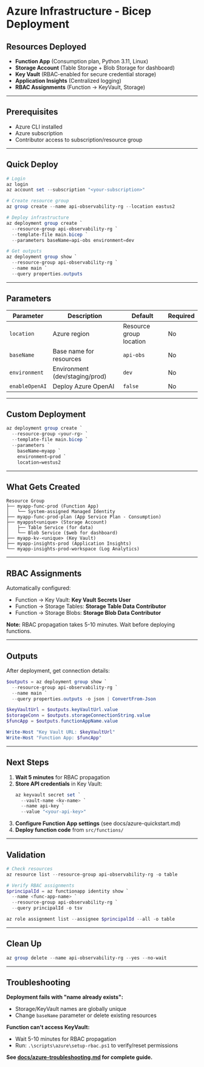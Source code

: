 # Azure Infrastructure - Bicep Deployment

## Resources Deployed

- **Function App** (Consumption plan, Python 3.11, Linux)
- **Storage Account** (Table Storage + Blob Storage for dashboard)
- **Key Vault** (RBAC-enabled for secure credential storage)
- **Application Insights** (Centralized logging)
- **RBAC Assignments** (Function → KeyVault, Storage)

---

## Prerequisites

- Azure CLI installed
- Azure subscription
- Contributor access to subscription/resource group

---

## Quick Deploy

```powershell
# Login
az login
az account set --subscription "<your-subscription>"

# Create resource group
az group create --name api-observability-rg --location eastus2

# Deploy infrastructure
az deployment group create `
  --resource-group api-observability-rg `
  --template-file main.bicep `
  --parameters baseName=api-obs environment=dev

# Get outputs
az deployment group show `
  --resource-group api-observability-rg `
  --name main `
  --query properties.outputs
```

---

## Parameters

| Parameter | Description | Default | Required |
|-----------|-------------|---------|----------|
| `location` | Azure region | Resource group location | No |
| `baseName` | Base name for resources | `api-obs` | No |
| `environment` | Environment (dev/staging/prod) | `dev` | No |
| `enableOpenAI` | Deploy Azure OpenAI | `false` | No |

---

## Custom Deployment

```powershell
az deployment group create `
  --resource-group <your-rg> `
  --template-file main.bicep `
  --parameters `
    baseName=myapp `
    environment=prod `
    location=westus2
```

---

## What Gets Created

```
Resource Group
├── myapp-func-prod (Function App)
│   └── System-assigned Managed Identity
├── myapp-func-prod-plan (App Service Plan - Consumption)
├── myappst<unique> (Storage Account)
│   ├── Table Service (for data)
│   └── Blob Service ($web for dashboard)
├── myapp-kv-<unique> (Key Vault)
├── myapp-insights-prod (Application Insights)
└── myapp-insights-prod-workspace (Log Analytics)
```

---

## RBAC Assignments

Automatically configured:
- Function → Key Vault: **Key Vault Secrets User**
- Function → Storage Tables: **Storage Table Data Contributor**
- Function → Storage Blobs: **Storage Blob Data Contributor**

**Note:** RBAC propagation takes 5-10 minutes. Wait before deploying functions.

---

## Outputs

After deployment, get connection details:

```powershell
$outputs = az deployment group show `
  --resource-group api-observability-rg `
  --name main `
  --query properties.outputs -o json | ConvertFrom-Json

$keyVaultUrl = $outputs.keyVaultUrl.value
$storageConn = $outputs.storageConnectionString.value
$funcApp = $outputs.functionAppName.value

Write-Host "Key Vault URL: $keyVaultUrl"
Write-Host "Function App: $funcApp"
```

---

## Next Steps

1. **Wait 5 minutes** for RBAC propagation
2. **Store API credentials** in Key Vault:
   ```powershell
   az keyvault secret set `
     --vault-name <kv-name> `
     --name api-key `
     --value "<your-api-key>"
   ```
3. **Configure Function App settings** (see docs/azure-quickstart.md)
4. **Deploy function code** from `src/functions/`

---

## Validation

```powershell
# Check resources
az resource list --resource-group api-observability-rg -o table

# Verify RBAC assignments
$principalId = az functionapp identity show `
  --name <func-app-name> `
  --resource-group api-observability-rg `
  --query principalId -o tsv

az role assignment list --assignee $principalId --all -o table
```

---

## Clean Up

```powershell
az group delete --name api-observability-rg --yes --no-wait
```

---

## Troubleshooting

**Deployment fails with "name already exists":**
- Storage/KeyVault names are globally unique
- Change `baseName` parameter or delete existing resources

**Function can't access KeyVault:**
- Wait 5-10 minutes for RBAC propagation
- Run: `.\scripts\azure\setup-rbac.ps1` to verify/reset permissions

**See [docs/azure-troubleshooting.md](../../docs/azure-troubleshooting.md) for complete guide.**